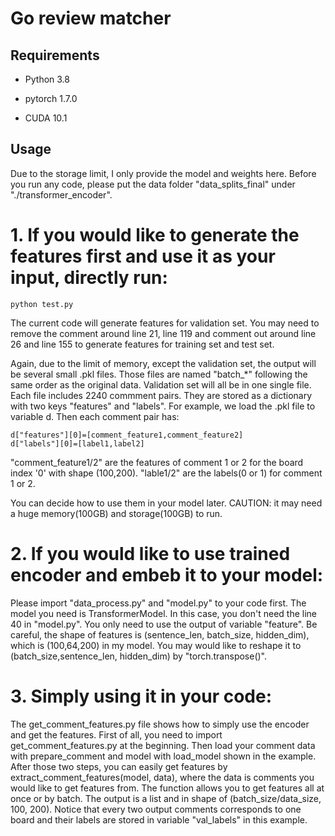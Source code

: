 # Go review matcher

## Requirements
- Python 3.8

- pytorch 1.7.0

- CUDA 10.1

## Usage

Due to the storage limit, I only provide the model and weights here. Before you run any code, please put the data folder "data_splits_final" under "./transformer_encoder".

# 1. If you would like to generate the features first and use it as your input, directly run:
```
python test.py
```
The current code will generate features for validation set. You may need to remove the comment around line 21, line 119 and comment out around line 26 and line 155 to generate features for training set and test set. 

Again, due to the limit of memory, except the validation set, the output will be several small .pkl files. Those files are named "batch_\*" following the same order as the original data. Validation set will all be in one single file. Each file includes 2240 commment pairs. They are stored as a dictionary with two keys "features" and "labels". For example, we load the .pkl file to variable d. Then each comment pair has:
```
d["features"][0]=[comment_feature1,comment_feature2]
d["labels"][0]=[label1,label2]
```
"comment_feature1/2" are the features of comment 1 or 2 for the board index '0' with shape (100,200). "lable1/2" are the labels(0 or 1) for comment 1 or 2. 

You can decide how to use them in your model later. CAUTION: it may need a huge memory(100GB) and storage(100GB) to run.

# 2. If you would like to use trained encoder and embeb it to your model:

Please import "data_process.py" and "model.py" to your code first. The model you need is TransformerModel. In this case, you don't need the line 40 in "model.py". You only need to use the output of variable "feature". Be careful, the shape of features is (sentence_len, batch_size, hidden_dim), which is (100,64,200) in my model. You may would like to reshape it to (batch_size,sentence_len, hidden_dim) by "torch.transpose()".

# 3. Simply using it in your code:

The get_comment_features.py file shows how to simply use the encoder and get the features. First of all, you need to import get_comment_features.py at the beginning. Then load your comment data with prepare_comment and model with load_model shown in the example. After those two steps, you can easily get features by extract_comment_features(model, data), where the data is comments you would like to get features from. The function allows you to get features all at once or by batch. The output is a list and in shape of (batch_size/data_size, 100, 200). Notice that every two output comments corresponds to one board and their labels are stored in variable "val_labels" in this example.
